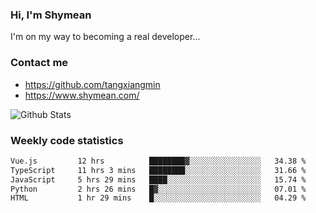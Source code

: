 ### Hi, I'm Shymean

I'm on my way to becoming a real developer...

### Contact me

- <https://github.com/tangxiangmin>
- <https://www.shymean.com/>

![Github Stats](https://github-readme-stats.vercel.app/api?username=tangxiangmin&show_icons=true&theme=dark)


###  Weekly code statistics

<!--START_SECTION:waka-->

```txt
Vue.js         12 hrs          ████████▓░░░░░░░░░░░░░░░░   34.38 %
TypeScript     11 hrs 3 mins   ████████░░░░░░░░░░░░░░░░░   31.66 %
JavaScript     5 hrs 29 mins   ████░░░░░░░░░░░░░░░░░░░░░   15.74 %
Python         2 hrs 26 mins   █▓░░░░░░░░░░░░░░░░░░░░░░░   07.01 %
HTML           1 hr 29 mins    █░░░░░░░░░░░░░░░░░░░░░░░░   04.29 %
```

<!--END_SECTION:waka-->